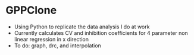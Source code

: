 # GPPClone

- Using Python to replicate the data analysis I do at work
- Currently calculates CV and inhibition coefficients for 4 parameter non linear regression in x direction
- To do: graph, drc, and interpolation 
